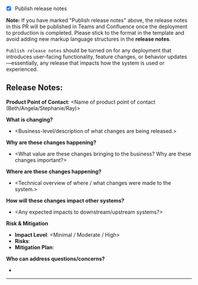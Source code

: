 - [x] Publish release notes

**Note:** If you have marked "Publish release notes" above, the release notes in this PR will be published in Teams and Confluence once the deployment to production is completed. Please stick to the format in the template and avoid adding new markup language structures in the **release notes**.

`Publish release notes` should be turned on for any deployment that introduces user-facing functionality, feature changes, or behavior updates—essentially, any release that impacts how the system is used or experienced.

Release Notes:
---
**Product Point of Contact**: <Name of product point of contact (Beth/Angela/Stephanie/Ray)>

**What is changing?**
- <Business-level/description of what changes are being released.>

**Why are these changes happening?**
- <What value are these changes bringing to the business? Why are these changes important?>

**Where are these changes happening?**
- <Technical overview of where / what changes were made to the system.>

**How will these changes impact other systems?**
- <Any expected impacts to downstream/upstream systems?>

**Risk & Mitigation**
- **Impact Level**: <Minimal / Moderate / High>  
- **Risks**: <Brief description of potential risks or concerns.>  
- **Mitigation Plan**: <Steps taken to reduce or eliminate risk. Include rollback steps in case of failure or unexpected issues.>

**Who can address questions/concerns?**
- <Engineering Point of contact name and email for this release>
---
